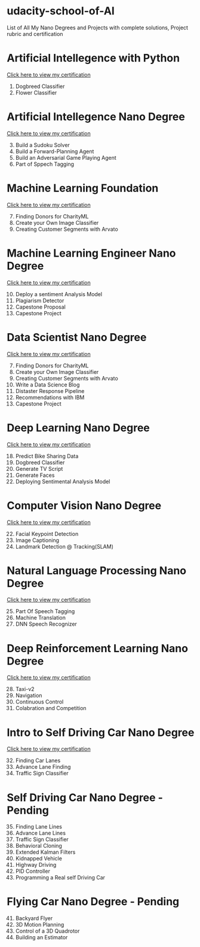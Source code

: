 # udacity-school-of-AI
List of All My Nano Degrees and Projects with complete solutions, Project rubric and certification
# Artificial Intellegence with Python
[Click here to view my certification](https://graduation.udacity.com/nd089)
1) Dogbreed Classifier
2) Flower Classifier
# Artificial Intellegence Nano Degree
[Click here to view my certification](https://graduation.udacity.com/nd898)

3) Build a Sudoku Solver
4) Build a Forward-Planning Agent
5) Build an Adversarial Game Playing Agent
6) Part of Sppech Tagging
# Machine Learning Foundation
[Click here to view my certification](https://graduation.udacity.com/nd229)

7) Finding Donors for CharityML
8) Create your Own Image Classifier
9) Creating Customer Segments with Arvato
# Machine Learning Engineer Nano Degree
[Click here to view my certification](https://graduation.udacity.com/nd009t)

10) Deploy a sentiment Analysis Model
11) Plagiarism Detector
12) Capestone Proposal
13) Capestone Project
# Data Scientist Nano Degree
[Click here to view my certification](https://graduation.udacity.com/nd025)

7) Finding Donors for CharityML
8) Create your Own Image Classifier
9) Creating Customer Segments with Arvato
14) Write a Data Science Blog
15) Distaster Response Pipeline
16) Recommendations with IBM
17) Capestone Project
# Deep Learning Nano Degree
[Click here to view my certification](https://graduation.udacity.com/nd101)

18) Predict Bike Sharing Data
01) Dogbreed Classifier
19) Generate TV Script
20) Generate Faces
21) Deploying Sentimental Analysis Model
# Computer Vision Nano Degree
[Click here to view my certification](https://graduation.udacity.com/nd891)

22) Facial Keypoint Detection
23) Image Captioning
24) Landmark Detection @ Tracking(SLAM)
# Natural Language Processing Nano Degree
[Click here to view my certification](https://graduation.udacity.com/nd892)

25) Part Of Speech Tagging
26) Machine Translation
27) DNN Speech Recognizer
# Deep Reinforcement Learning Nano Degree
[Click here to view my certification](https://graduation.udacity.com/nd893)

28) Taxi-v2
29) Navigation
30) Continuous Control
31) Colabration and Competition
# Intro to Self Driving Car Nano Degree
[Click here to view my certification](https://graduation.udacity.com/nd113)

32) Finding Car Lanes
33) Advance Lane Finding
34) Traffic Sign Classifier
# Self Driving Car Nano Degree - Pending
35) Finding Lane Lines
36) Advance Lane Lines
37) Traffic Sign Classifier
38) Behavioral Cloning
39) Extended Kalman Filters
40) Kidnapped Vehicle
41) Highway Driving
42) PID Controller
43) Programming a Real self Driving Car
# Flying Car Nano Degree  - Pending
41) Backyard Flyer
42) 3D Motion Planning
43) Control of a 3D Quadrotor
44) Building an Estimator
